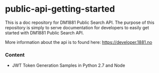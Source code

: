 # public-api-getting-started
This is a doc repository for DM1881 Public Search API.
The purpose of this repository is simply to serve documentation for developers to easily get started with DM1881 Public Search API.

More information about the api is to found here: https://developer.1881.no

### Content
* JWT Token Generation Samples in Python 2.7 and Node
